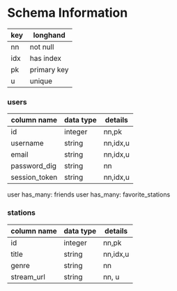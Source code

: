 # Schema Information

| key |    longhand      |
|-----|------------------|
| nn  | not null         |
| idx | has index        |
| pk  | primary key      |
| u   | unique           |


### users
| column name | data type | details  |
|-------------|-----------|----------|
|id           | integer   | nn,pk    |
|username     | string    | nn,idx,u |
|email        | string    | nn,idx,u |
|password_dig | string    | nn       |
|session_token| string    | nn,idx,u |

user has_many: friends
user has_many: favorite_stations

### stations

| column name | data type | details  |
|-------------|-----------|----------|
|id           | integer   | nn,pk    |
|title        | string    | nn,idx,u |
|genre        | string    | nn       |
|stream_url   | string    | nn, u    |
